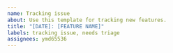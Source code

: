 ```yaml
---
name: Tracking issue
about: Use this template for tracking new features.
title: "[DATE]: [FEATURE NAME]"
labels: tracking issue, needs triage
assignees: ymd65536
---
```


